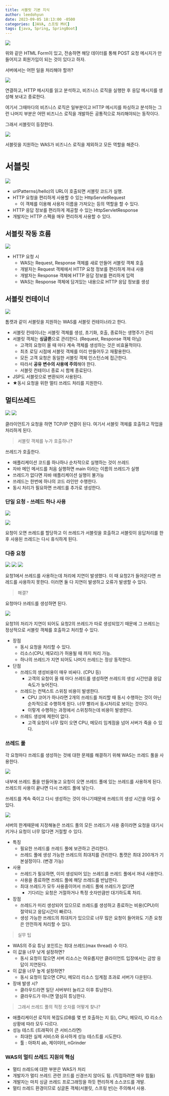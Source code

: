 ```yaml
---
title: 서블릿 기본 지식
author: leedohyun
date: 2023-09-05 18:13:00 -0500
categories: [JAVA, 스프링 MVC]
tags: [java, Spring, SpringBoot]
---
```


![](https://blog.kakaocdn.net/dn/2VMH0/btstg1xCPaP/xFmYLFw5KkJJAlrKLej151/img.png)

위와 같은 HTML Form이 있고, 전송하면 해당 데이터를 통해 POST 요청 메시지가 만들어지고 회원가입이 되는 것이 있다고 하자.

서버에서는 어떤 일을 처리해야 할까?

![](https://blog.kakaocdn.net/dn/U0wXR/btstmtUbWaD/bYrfM2hTfON2fg3r6sKkQK/img.png)

연결하고, HTTP 메시지를 읽고 분석하고, 비즈니스 로직을 실행한 후 응답 메시지를 생성해 보내고 종료한다.

여기서 그때마다의 비즈니스 로직은 일부분이고 HTTP 메시지를 파싱하고 분석하는 그런 나머지 부분은 어떤 비즈니스 로직을 개발하든 공통적으로 처리해야되는 동작이다.

그래서 서블릿이 등장한다.

![](https://blog.kakaocdn.net/dn/ZlDvH/btstlfolNgB/6adbn2sSakvZGfkKhOEKMK/img.png)

서블릿을 지원하는 WAS가 비즈니스 로직을 제외하고 모든 역할을 해준다.

# 서블릿

![](https://blog.kakaocdn.net/dn/cFlVqM/btstmIX5LNK/kuxmyYihuhBKxjnosykQ21/img.png)

- urlPatterns(/hello)의 URL이 호출되면 서블릿 코드가 실행.
- HTTP 요청을 편리하게 사용할 수 있는 HttpServletRequest
	- 이 객체를 이용해 사용자 이름을 가져오는 등의 역할을 할 수 있다.
- HTTP 응답 정보를 편리하게 제공할 수 있는 HttpServletResponse
- 개발자는 HTTP 스펙을 매우 편리하게 사용할 수 있다.

## 서블릿 작동 흐름

![](https://blog.kakaocdn.net/dn/dG0GH9/btstfnuc76f/bMpKaoeTfkveK3tGHZZuR1/img.png)

- HTTP 요청 시
	- WAS는 Request, Response 객체를 새로 만들어 서블릿 객체 호출
	- 개발자는 Request 객체에서 HTTP 요청 정보를 편리하게 꺼내 사용
	- 개발자는 Response 객체에 HTTP 응답 정보를 편리하게 입력
	- WAS는 Response 객체에 담겨있는 내용으로 HTTP 응답 정보를 생성

## 서블릿 컨테이너

![](https://blog.kakaocdn.net/dn/b0RrqX/btstg4HW1T3/1LiM20T9rMasoK32vweIa0/img.png)

톰캣과 같이 서블릿을 지원하는 WAS를 서블릿 컨테이너라고 한다.

- 서블릿 컨테이너는 서블릿 객체를 생성, 초기화, 호출, 종료하는 생명주기 관리
- 서블릿 객체는 **싱글톤**으로 관리한다. (Request, Response 객체 아님)
	- 고객의 요청이 올 때 마다 계속 객체를 생성하는 것은 비효율적이다.
	- 최초 로딩 시점에 서블릿 객체를 미리 만들어두고 재활용한다.
	- 모든 고객 요청은 동일한 서블릿 객체 인스턴스에 접근한다.
	- 따라서 **공유 변수의 사용에 주의**해야 한다.
	- 서블릿 컨테이너 종료 시 함께 종료된다.
- JSP도 서블릿으로 변환되어 사용된다.
- ★동시 요청을 위한 멀티 쓰레드 처리를 지원한다. 

## 멀티쓰레드

![](https://blog.kakaocdn.net/dn/xTBnY/btstghUOfHo/xLnkYvp9Wf305ti68nDf9k/img.png)
![](https://blog.kakaocdn.net/dn/clQxPc/btstggVVpuX/XKQgG8DUjUiphuRxPQUbR1/img.png)

클라이언트가 요청을 하면 TCP/IP 연결이 된다. 여기서 서블릿 객체를 호출하고 작업을 처리하게 된다.

> 서블릿 객체를 누가 호출하나?

쓰레드가 호출한다.

- 애플리케이션 코드를 하나하나 순차적으로 실행하는 것이 쓰레드
- 자바 메인 메서드를 처음 실행하면 main 이라는 이름의 쓰레드가 실행
- 쓰레드가 없다면 자바 애플리케이션 실행이 불가능
- 쓰레드는 한번에 하나의 코드 라인만 수행한다.
- 동시 처리가 필요하면 쓰레드를 추가로 생성한다.

### 단일 요청 - 쓰레드 하나 사용

![](https://blog.kakaocdn.net/dn/MEKtt/btstnxIO0y4/TKOzIjFEhFcTQ8xCzmWk50/img.png)

![](https://blog.kakaocdn.net/dn/boBhD6/btsth8wyLCm/XSuEtinQcb5ZtKLxMgUx70/img.png)

요청이 오면 쓰레드를 할당하고 이 쓰레드가 서블릿을 호출하고 서블릿이 응답처리를 한 후 사용된 쓰레드는 다시 휴식하게 된다.

### 다중 요청

![](https://blog.kakaocdn.net/dn/cUyhgE/btstfk5kRp4/6bKzLtobXc1Mu77I1WnYM1/img.png)
![](https://blog.kakaocdn.net/dn/mAmj6/btstg1qRWG0/jYcNIOkYlDDKGp9X8BL6lk/img.png)
![](https://blog.kakaocdn.net/dn/bdBhhw/btstghHioB0/DmnrYqNiyml1I2iYWPsUr0/img.png)

요청1에서 쓰레드를 사용하는데 처리에 지연이 발생했다. 이 때 요청2가 들어온다면 쓰레드를 사용하지 못한다. 이러면 둘 다 지연이 발생하고 오류가 발생할 수 있다.

> 해결?

요청마다 쓰레드를 생성하면 된다.

![](https://blog.kakaocdn.net/dn/md99y/btstgjE7k2q/rHdvQAsiugfNBmrsKAfld1/img.png)

요청1의 처리가 지연이 되어도 요청2의 쓰레드가 따로 생성되었기 때문에 그 쓰레드는 정상적으로 서블릿 객체를 호출하고 처리할 수 있다.

- 장점
	- 동시 요청을 처리할 수 있다.
	- 리소스(CPU, 메모리)가 허용될 때 까지 처리 가능.
	- 하나의 쓰레드가 지연 되어도 나머지 쓰레드는 정상 동작한다.
- 단점
	- 쓰레드의 생성비용이 매우 비싸다. (CPU 등)
		- 고객의 요청이 올 때 마다 쓰레드를 생성하면 쓰레드의 생성 시간만큼 응답 속도가 늦어진다. 
	- 쓰레드는 컨텍스트 스위칭 비용이 발생한다.
		- CPU 코어가 하나라면 2개의 쓰레드를 처리할 때 동시 수행하는 것이 아닌 순차적으로 수행하게 된다. 너무 빨라서 동시처리로 보이는 것이다.
		- 이렇게 수행하는 과정에서 스위칭하는데 비용이 발생한다.
	- 쓰레드 생성에 제한이 없다.
		- 고객 요청이 너무 많이 오면 CPU, 메모리 임계점을 넘어 서버가 죽을 수 있다.  

### 쓰레드 풀

각 요청마다 쓰레드를 생성하는 것에 대한 문제를 해결하기 위해 WAS는 쓰레드 풀을 사용한다.

![](https://blog.kakaocdn.net/dn/bJ3vXN/btstk2v0f7V/0HRX7Yc1kquM49PXAn59I0/img.png)

내부에 쓰레드 풀을 만들어놓고 요청이 오면 쓰레드 풀에 있는 쓰레드를 사용하게 된다. 쓰레드의 사용이 끝나면 다시 쓰레드 풀에 넣는다. 

쓰레드를 계속 죽이고 다시 생성하는 것이 아니기때문에 쓰레드의 생성 시간을 아낄 수 있다.

![](https://blog.kakaocdn.net/dn/ck5TN7/btstr2uu60G/VHSlJS7KKmHvdPS3G2gSP0/img.png)

서버의 한계때문에 지정해놓은 쓰레드 풀의 모든 쓰레드가 사용 중이라면 요청을 대기시키거나 요청이 너무 많다면 거절할 수 있다.

- 특징
	- 필요한 쓰레드를 쓰레드 풀에 보관하고 관리한다.
	- 쓰레드 풀에 생성 가능한 쓰레드의 최대치를 관리한다. 톰캣은 최대 200개가 기본설정이다. (변경 가능)
- 사용
	- 쓰레드가 필요하면, 이미 생성되어 있는 쓰레드를 쓰레드 풀에서 꺼내 사용한다.
	- 사용을 종료하면 쓰레드 풀에 해당 쓰레드를 반납한다.
	- 최대 쓰레드가 모두 사용중이어서 쓰레드 풀에 쓰레드가 없다면
		- 기다리는 요청은 거절하거나 특정 숫자만큼만 대기하도록 처리.
- 장점
	- 쓰레드가 미리 생성되어 있으므로 쓰레드를 생성하고 종료하는 비용(CPU)이 절약되고 응답시간이 빠르다.
	- 생성 가능한 쓰레드의 최대치가 있으므로 너무 많은 요청이 들어와도 기존 요청은 안전하게 처리할 수 있다. 

> 실무 팁

- WAS의 주요 튜닝 포인트는 최대 쓰레드(max thread) 수 이다.
- 이 값을 너무 낮게 설정하면?
	- 동시 요청이 많으면 서버 리소스는 여유롭지만 클라이언트 입장에서는 금방 응답이 지연된다.
- 이 값을 너무 높게 설정하면?
	- 동시 요청이 많으면 CPU, 메모리 리소스 임계점 초과로 서버가 다운된다.
- 장애 발생 시?
	- 클라우드라면 일단 서버부터 늘리고 이후 튜닝한다.
	- 클라우드가 아니면 열심히 튜닝한다.  

> 그래서 쓰레드 풀의 적정 숫자를 어떻게 찾나?

- 애플리케이션 로직의 복잡도(DB를 몇 번 호출하는 지 등), CPU, 메모리, IO 리소스 상황에 따라 모두 다르다.
- 성능 테스트 (트래픽이 큰 서비스라면)
	- 최대한 실제 서비스와 유사하게 성능 테스트를 시도한다.
	- 툴 : 아파치 ab, 제이미터, nGrinder

### WAS의 멀티 쓰레드 지원의 핵심

- 멀티 쓰레드에 대한 부분은 WAS가 처리
- 개발자가 멀티 쓰레드 관련 코드를 신경쓰지 않아도 됨. (직접하려면 매우 힘듦)
- 개발자는 마치 싱글 쓰레드 프로그래밍을 하듯 편리하게 소스코드를 개발.
- 멀티 쓰레드 환경이므로 싱글톤 객체(서블릿, 스프링 빈)는 주의해서 사용.